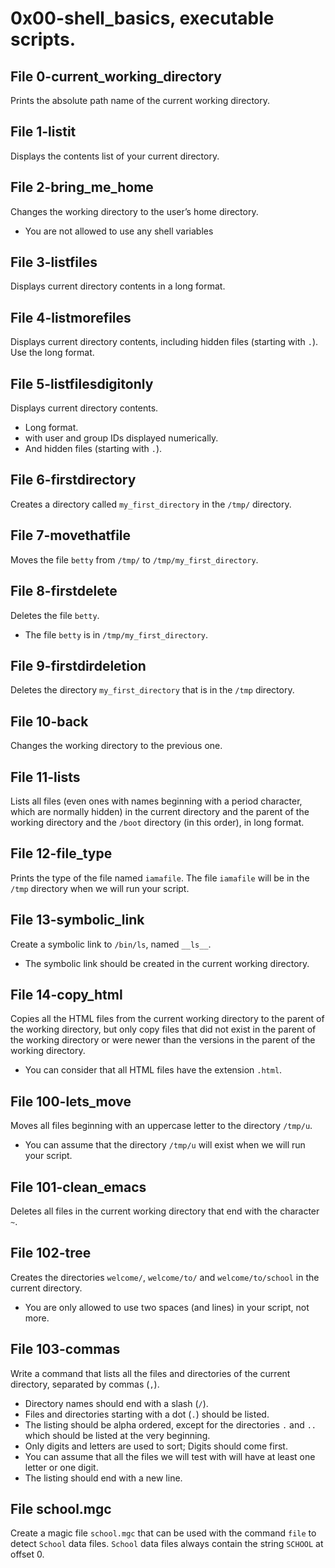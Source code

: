 # 0x00-shell_basics, executable scripts.

## File 0-current_working_directory
Prints the absolute path name of the current working directory.

## File 1-listit
Displays the contents list of your current directory.

## File 2-bring_me_home 
Changes the working directory to the user’s home directory.
- You are not allowed to use any shell variables

## File 3-listfiles
Displays current directory contents in a long format.

## File 4-listmorefiles
Displays current directory contents, including hidden files (starting with `.`). Use the long format.

## File 5-listfilesdigitonly
Displays current directory contents.
- Long format.
- with user and group IDs displayed numerically.
- And hidden files (starting with `.`).

## File 6-firstdirectory
Creates a directory called `my_first_directory` in the `/tmp/` directory.

## File 7-movethatfile
Moves the file `betty` from `/tmp/` to `/tmp/my_first_directory`.

## File 8-firstdelete
Deletes the file `betty`.
- The file `betty` is in `/tmp/my_first_directory`.

## File 9-firstdirdeletion
Deletes the directory `my_first_directory` that is in the `/tmp` directory.

## File 10-back
Changes the working directory to the previous one.

## File 11-lists
Lists all files (even ones with names beginning with a period character, which are normally hidden) in the current directory and the parent of the working directory and the `/boot` directory (in this order), in long format.

## File 12-file_type
Prints the type of the file named `iamafile`. The file `iamafile` will be in the `/tmp` directory when we will run your script.

## File 13-symbolic_link
Create a symbolic link to `/bin/ls`, named `__ls__`.
- The symbolic link should be created in the current working directory.

## File 14-copy_html
Copies all the HTML files from the current working directory to the parent of the working directory, but only copy files that did not exist in the parent of the working directory or were newer than the versions in the parent of the working directory.
- You can consider that all HTML files have the extension `.html`.


## File 100-lets_move
Moves all files beginning with an uppercase letter to the directory `/tmp/u`.
- You can assume that the directory `/tmp/u` will exist when we will run your script.

## File 101-clean_emacs
Deletes all files in the current working directory that end with the character `~`.

## File 102-tree
Creates the directories `welcome/`, `welcome/to/` and `welcome/to/school` in the current directory.
- You are only allowed to use two spaces (and lines) in your script, not more.

## File 103-commas
Write a command that lists all the files and directories of the current directory, separated by commas (`,`).
- Directory names should end with a slash (`/`).
- Files and directories starting with a dot (`.`) should be listed.
- The listing should be alpha ordered, except for the directories `.` and `..` which should be listed at the very beginning.
- Only digits and letters are used to sort; Digits should come first.
- You can assume that all the files we will test with will have at least one letter or one digit.
- The listing should end with a new line.

## File school.mgc
Create a magic file `school.mgc` that can be used with the command `file` to detect `School` data files. `School` data files always contain the string `SCHOOL` at offset 0.
